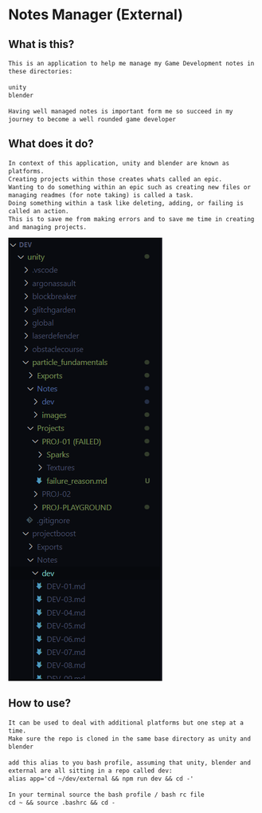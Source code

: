 # Notes Manager (External)

## What is this?

    This is an application to help me manage my Game Development notes in these directories:

    unity
    blender

    Having well managed notes is important form me so succeed in my journey to become a well rounded game developer

## What does it do?

    In context of this application, unity and blender are known as platforms. 
    Creating projects within those creates whats called an epic.
    Wanting to do something within an epic such as creating new files or managing readmes (for note taking) is called a task. 
    Doing something within a task like deleting, adding, or failing is called an action. 
    This is to save me from making errors and to save me time in creating and managing projects.

![](E-1.png)

## How to use?

    It can be used to deal with additional platforms but one step at a time.
    Make sure the repo is cloned in the same base directory as unity and blender

    add this alias to you bash profile, assuming that unity, blender and external are all sitting in a repo called dev:
    alias app='cd ~/dev/external && npm run dev && cd -'
    
    In your terminal source the bash profile / bash rc file
    cd ~ && source .bashrc && cd -